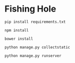 # Fishing Hole
```
pip install requirements.txt

npm install

bower install

python manage.py collectstatic

python manage.py runserver
```
